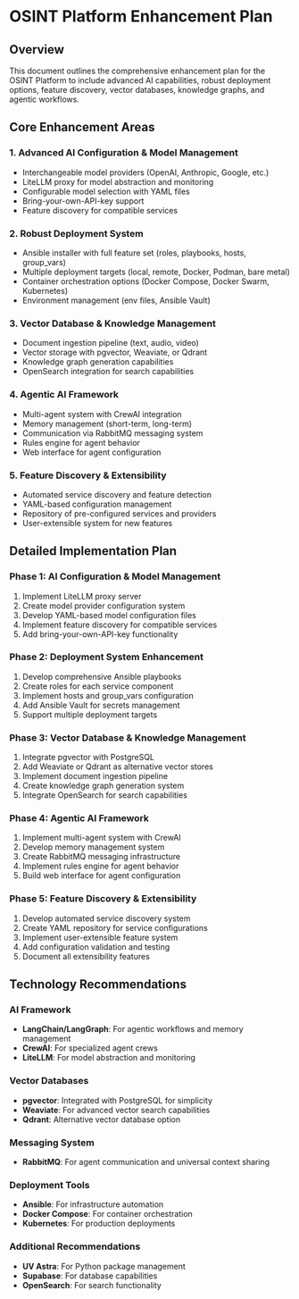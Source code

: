 # OSINT Platform Enhancement Plan

## Overview
This document outlines the comprehensive enhancement plan for the OSINT Platform to include advanced AI capabilities, robust deployment options, feature discovery, vector databases, knowledge graphs, and agentic workflows.

## Core Enhancement Areas

### 1. Advanced AI Configuration & Model Management
- Interchangeable model providers (OpenAI, Anthropic, Google, etc.)
- LiteLLM proxy for model abstraction and monitoring
- Configurable model selection with YAML files
- Bring-your-own-API-key support
- Feature discovery for compatible services

### 2. Robust Deployment System
- Ansible installer with full feature set (roles, playbooks, hosts, group_vars)
- Multiple deployment targets (local, remote, Docker, Podman, bare metal)
- Container orchestration options (Docker Compose, Docker Swarm, Kubernetes)
- Environment management (env files, Ansible Vault)

### 3. Vector Database & Knowledge Management
- Document ingestion pipeline (text, audio, video)
- Vector storage with pgvector, Weaviate, or Qdrant
- Knowledge graph generation capabilities
- OpenSearch integration for search capabilities

### 4. Agentic AI Framework
- Multi-agent system with CrewAI integration
- Memory management (short-term, long-term)
- Communication via RabbitMQ messaging system
- Rules engine for agent behavior
- Web interface for agent configuration

### 5. Feature Discovery & Extensibility
- Automated service discovery and feature detection
- YAML-based configuration management
- Repository of pre-configured services and providers
- User-extensible system for new features

## Detailed Implementation Plan

### Phase 1: AI Configuration & Model Management
1. Implement LiteLLM proxy server
2. Create model provider configuration system
3. Develop YAML-based model configuration files
4. Implement feature discovery for compatible services
5. Add bring-your-own-API-key functionality

### Phase 2: Deployment System Enhancement
1. Develop comprehensive Ansible playbooks
2. Create roles for each service component
3. Implement hosts and group_vars configuration
4. Add Ansible Vault for secrets management
5. Support multiple deployment targets

### Phase 3: Vector Database & Knowledge Management
1. Integrate pgvector with PostgreSQL
2. Add Weaviate or Qdrant as alternative vector stores
3. Implement document ingestion pipeline
4. Create knowledge graph generation system
5. Integrate OpenSearch for search capabilities

### Phase 4: Agentic AI Framework
1. Implement multi-agent system with CrewAI
2. Develop memory management system
3. Create RabbitMQ messaging infrastructure
4. Implement rules engine for agent behavior
5. Build web interface for agent configuration

### Phase 5: Feature Discovery & Extensibility
1. Develop automated service discovery system
2. Create YAML repository for service configurations
3. Implement user-extensible feature system
4. Add configuration validation and testing
5. Document all extensibility features

## Technology Recommendations

### AI Framework
- **LangChain/LangGraph**: For agentic workflows and memory management
- **CrewAI**: For specialized agent crews
- **LiteLLM**: For model abstraction and monitoring

### Vector Databases
- **pgvector**: Integrated with PostgreSQL for simplicity
- **Weaviate**: For advanced vector search capabilities
- **Qdrant**: Alternative vector database option

### Messaging System
- **RabbitMQ**: For agent communication and universal context sharing

### Deployment Tools
- **Ansible**: For infrastructure automation
- **Docker Compose**: For container orchestration
- **Kubernetes**: For production deployments

### Additional Recommendations
- **UV Astra**: For Python package management
- **Supabase**: For database capabilities
- **OpenSearch**: For search functionality